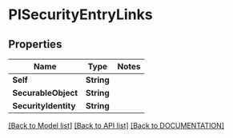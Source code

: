 # PISecurityEntryLinks

## Properties
Name | Type | Notes
------------ | ------------- | -------------
**Self** | **String**
**SecurableObject** | **String**
**SecurityIdentity** | **String**

[[Back to Model list]](../../DOCUMENTATION.md#documentation-for-models) [[Back to API list]](../../DOCUMENTATION.md#documentation-for-api-endpoints) [[Back to DOCUMENTATION]](../../DOCUMENTATION.md)
